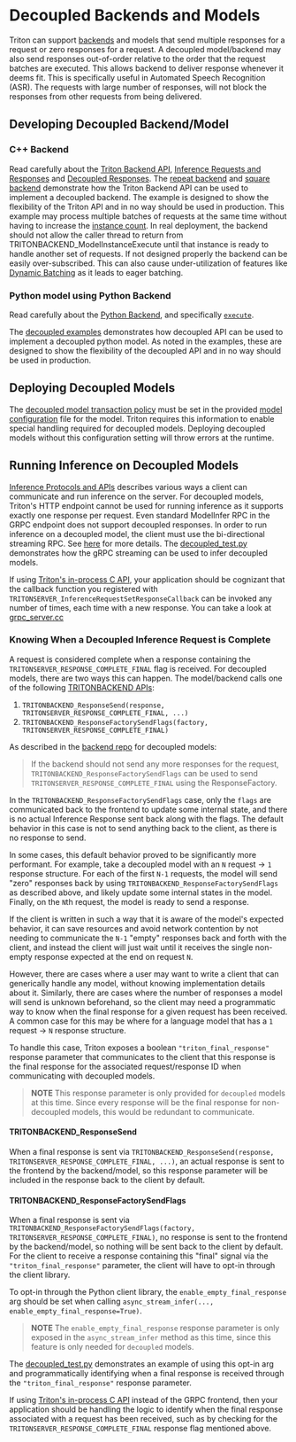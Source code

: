 <!--
# Copyright 2022, NVIDIA CORPORATION & AFFILIATES. All rights reserved.
#
# Redistribution and use in source and binary forms, with or without
# modification, are permitted provided that the following conditions
# are met:
#  * Redistributions of source code must retain the above copyright
#    notice, this list of conditions and the following disclaimer.
#  * Redistributions in binary form must reproduce the above copyright
#    notice, this list of conditions and the following disclaimer in the
#    documentation and/or other materials provided with the distribution.
#  * Neither the name of NVIDIA CORPORATION nor the names of its
#    contributors may be used to endorse or promote products derived
#    from this software without specific prior written permission.
#
# THIS SOFTWARE IS PROVIDED BY THE COPYRIGHT HOLDERS ``AS IS'' AND ANY
# EXPRESS OR IMPLIED WARRANTIES, INCLUDING, BUT NOT LIMITED TO, THE
# IMPLIED WARRANTIES OF MERCHANTABILITY AND FITNESS FOR A PARTICULAR
# PURPOSE ARE DISCLAIMED.  IN NO EVENT SHALL THE COPYRIGHT OWNER OR
# CONTRIBUTORS BE LIABLE FOR ANY DIRECT, INDIRECT, INCIDENTAL, SPECIAL,
# EXEMPLARY, OR CONSEQUENTIAL DAMAGES (INCLUDING, BUT NOT LIMITED TO,
# PROCUREMENT OF SUBSTITUTE GOODS OR SERVICES; LOSS OF USE, DATA, OR
# PROFITS; OR BUSINESS INTERRUPTION) HOWEVER CAUSED AND ON ANY THEORY
# OF LIABILITY, WHETHER IN CONTRACT, STRICT LIABILITY, OR TORT
# (INCLUDING NEGLIGENCE OR OTHERWISE) ARISING IN ANY WAY OUT OF THE USE
# OF THIS SOFTWARE, EVEN IF ADVISED OF THE POSSIBILITY OF SUCH DAMAGE.
-->

# Decoupled Backends and Models

Triton can support [backends](https://github.com/triton-inference-server/backend)
and models that send multiple responses for a request or zero responses
for a request. A decoupled model/backend may also send responses out-of-order
relative to the order that the request batches are executed. This allows
backend to deliver response whenever it deems fit. This is specifically
useful in Automated Speech Recognition (ASR). The requests with large number
of responses, will not block the responses from other requests from being
delivered.

## Developing Decoupled Backend/Model

### C++ Backend

Read carefully about the [Triton Backend API](https://github.com/triton-inference-server/backend/blob/main/README.md#triton-backend-api),
[Inference Requests and Responses](https://github.com/triton-inference-server/backend/blob/main/README.md#inference-requests-and-responses)
and [Decoupled Responses](https://github.com/triton-inference-server/backend/blob/main/README.md#decoupled-responses).
The [repeat backend](https://github.com/triton-inference-server/repeat_backend)
and [square backend](https://github.com/triton-inference-server/square_backend)
demonstrate how the Triton Backend API can be used to implement a decoupled
backend. The example is designed to show the flexibility of the Triton API
and in no way should be used in production. This example may process multiple
batches of requests at the same time without having to increase the
[instance count](model_configuration.md#instance-groups). In real deployment,
the backend should not allow the caller thread to return from
TRITONBACKEND_ModelInstanceExecute until that instance is ready to
handle another set of requests. If not designed properly the backend
can be easily over-subscribed. This can also cause under-utilization
of features like [Dynamic Batching](model_configuration.md#dynamic-batcher)
as it leads to eager batching. 

### Python model using Python Backend

Read carefully about the [Python Backend](https://github.com/triton-inference-server/python_backend),
and specifically [`execute`](https://github.com/triton-inference-server/python_backend#execute).

The [decoupled examples](https://github.com/triton-inference-server/python_backend/tree/main/examples/decoupled)
demonstrates how decoupled API can be used to implement a decoupled
python model. As noted in the examples, these are designed to show
the flexibility of the decoupled API and in no way should be used
in production.


## Deploying Decoupled Models

The [decoupled model transaction policy](model_configuration.md#decoupled)
must be set in the provided [model configuration](model_configuration.md)
file for the model. Triton requires this information to enable special
handling required for decoupled models. Deploying decoupled models without
this configuration setting will throw errors at the runtime.

## Running Inference on Decoupled Models

[Inference Protocols and APIs](../customization_guide/inference_protocols.md) describes various ways
a client can communicate and run inference on the server. For decoupled models,
Triton's HTTP endpoint cannot be used for running inference as it supports
exactly one response per request. Even standard ModelInfer RPC in the GRPC endpoint
does not support decoupled responses. In order to run inference on a decoupled
model, the client must use the bi-directional streaming RPC. See
[here](https://github.com/triton-inference-server/common/blob/main/protobuf/grpc_service.proto)
for more details. The [decoupled_test.py](../../qa/L0_decoupled/decoupled_test.py) demonstrates
how the gRPC streaming can be used to infer decoupled models.

If using [Triton's in-process C API](../customization_guide/inference_protocols.md#in-process-triton-server-api),
your application should be cognizant that the callback function you registered with 
`TRITONSERVER_InferenceRequestSetResponseCallback` can be invoked any number of times,
each time with a new response. You can take a look at [grpc_server.cc](https://github.com/triton-inference-server/server/blob/main/src/grpc_server.cc)

### Knowing When a Decoupled Inference Request is Complete

A request is considered complete when a response containing the
`TRITONSERVER_RESPONSE_COMPLETE_FINAL` flag is received. For decoupled models,
there are two ways this can happen. The model/backend calls one of the
following [TRITONBACKEND APIs](https://github.com/triton-inference-server/core/blob/main/include/triton/core/tritonbackend.h):
1. `TRITONBACKEND_ResponseSend(response, TRITONSERVER_RESPONSE_COMPLETE_FINAL, ...)`
2. `TRITONBACKEND_ResponseFactorySendFlags(factory, TRITONSERVER_RESPONSE_COMPLETE_FINAL)`

As described in the
[backend repo](https://github.com/triton-inference-server/backend/blob/main/README.md#special-cases)
for decoupled models:

> If the backend should not send any more responses for the request,
> `TRITONBACKEND_ResponseFactorySendFlags` can be used to send 
> `TRITONSERVER_RESPONSE_COMPLETE_FINAL` using the ResponseFactory.

In the `TRITONBACKEND_ResponseFactorySendFlags` case, only the `flags` are
communicated back to the frontend to update some internal state, and there 
is no actual Inference Response sent back along with the flags. The default
behavior in this case is not to send anything back to the client, as there
is no response to send.

In some cases, this default behavior proved to be significantly more performant.
For example, take a decoupled model with an `N` request -> `1` response structure.
For each of the first `N-1` requests, the model will send "zero" responses back
by using `TRITONBACKEND_ResponseFactorySendFlags` as described above, and likely
update some internal states in the model. Finally, on the `N`th request, the
model is ready to send a response. 

If the client is written in such a way that it is aware of the model's
expected behavior, it can save resources and avoid network contention by
not needing to communicate the `N-1` "empty" responses back and forth with
the client, and instead the client will just wait until it receives the single
non-empty response expected at the end on request `N`.

However, there are cases where a user may want to write a client that can
generically handle any model, without knowing implementation details about it.
Similarly, there are cases where the number of responses a model will send
is unknown beforehand, so the client may need a programmatic way to know when
the final response for a given request has been received. A common case for
this may be where for a language model that has a `1` request -> `N` response
structure. 

To handle this case, Triton exposes a boolean `"triton_final_response"` response 
parameter that communicates to the client that this response is the final response
for the associated request/response ID when communicating with decoupled models. 

> **NOTE**
> This response parameter is only provided for `decoupled` models at this time.
> Since every response will be the final response for non-decoupled models,
> this would be redundant to communicate.


#### TRITONBACKEND_ResponseSend 

When a final response is sent via
`TRITONBACKEND_ResponseSend(response, TRITONSERVER_RESPONSE_COMPLETE_FINAL, ...)`,
an actual response is sent to the frontend by the backend/model, so this response
parameter will be included in the response back to the client by default.

#### TRITONBACKEND_ResponseFactorySendFlags 

When a final response is sent via
`TRITONBACKEND_ResponseFactorySendFlags(factory, TRITONSERVER_RESPONSE_COMPLETE_FINAL)`,
no response is sent to the frontend by the backend/model, so nothing will be sent
back to the client by default. For the client to receive a response containing
this "final" signal via the `"triton_final_response"` parameter, the client
will have to opt-in through the client library.

To opt-in through the Python client library, the `enable_empty_final_response` arg
should be set when calling `async_stream_infer(..., enable_empty_final_response=True)`.

> **NOTE**
> The `enable_empty_final_response` response parameter is only exposed in
> the `async_stream_infer` method as this time, since this feature is only
> needed for `decoupled` models.

The [decoupled_test.py](../../qa/L0_decoupled/decoupled_test.py)
demonstrates an example of using this opt-in arg and programmatically identifying
when a final response is received through the `"triton_final_response"`
response parameter.

If using 
[Triton's in-process C API](../customization_guide/inference_protocols.md#in-process-triton-server-api)
instead of the GRPC frontend,
then your application should be handling the logic to identify when the final
response associated with a request has been received, such as by checking for
the `TRITONSERVER_RESPONSE_COMPLETE_FINAL` response flag mentioned above.

